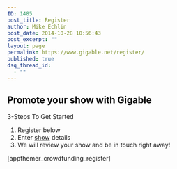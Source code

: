 ```yaml
---
ID: 1485
post_title: Register
author: Mike Echlin
post_date: 2014-10-28 10:56:43
post_excerpt: ""
layout: page
permalink: https://www.gigable.net/register/
published: true
dsq_thread_id:
  - ""
---
```

<h2><span style="color: #000000;"><strong>Promote your show with Gigable</strong></span></h2>
3-Steps To Get Started
<ol>
 	<li>Register below</li>
 	<li>Enter <a href="https://www.gigable.net/launch-gig-campaign/">show</a> details</li>
 	<li>We will review your show and be in touch right away!</li>
</ol>
[appthemer_crowdfunding_register]